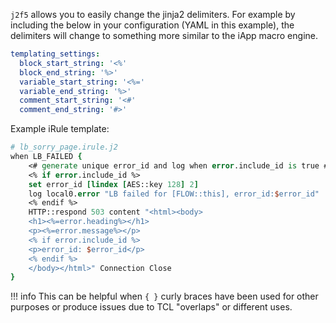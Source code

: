 `j2f5` allows you to easily change the jinja2 delimiters. For example by including the below in your configuration (YAML in this example), the delimiters will change to something more similar to the iApp macro engine.
```yaml
templating_settings:
  block_start_string: '<%'
  block_end_string: '%>'
  variable_start_string: '<%='
  variable_end_string: '%>'
  comment_start_string: '<#' 
  comment_end_string: '#>'
```

Example iRule template:
```tcl
# lb_sorry_page.irule.j2
when LB_FAILED {
    <# generate unique error_id and log when error.include_id is true #>
    <% if error.include_id %>
    set error_id [lindex [AES::key 128] 2]
    log local0.error "LB failed for [FLOW::this], error_id:$error_id"
    <% endif %>
    HTTP::respond 503 content "<html><body>
    <h1><%=error.heading%></h1>
    <p><%=error.message%></p>
    <% if error.include_id %>
    <p>error_id: $error_id</p>
    <% endif %>
    </body></html>" Connection Close
}
```

!!! info
    This can be helpful when `{ }` curly braces have been used for other purposes or produce issues due to TCL "overlaps" or different uses.